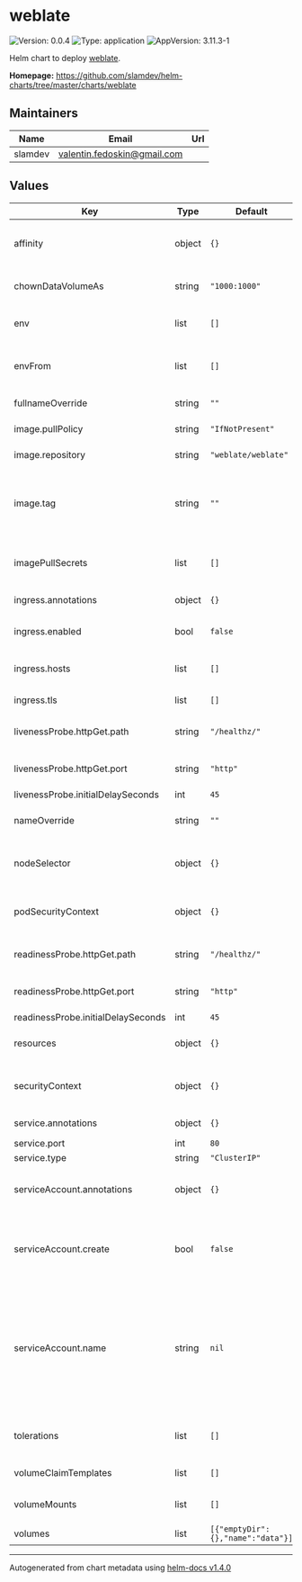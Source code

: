 # weblate

![Version: 0.0.4](https://img.shields.io/badge/Version-0.0.4-informational?style=flat-square) ![Type: application](https://img.shields.io/badge/Type-application-informational?style=flat-square) ![AppVersion: 3.11.3-1](https://img.shields.io/badge/AppVersion-3.11.3--1-informational?style=flat-square)

Helm chart to deploy [weblate](https://hub.docker.com/r/weblate/weblate/).

**Homepage:** <https://github.com/slamdev/helm-charts/tree/master/charts/weblate>

## Maintainers

| Name | Email | Url |
| ---- | ------ | --- |
| slamdev | valentin.fedoskin@gmail.com |  |

## Values

| Key | Type | Default | Description |
|-----|------|---------|-------------|
| affinity | object | `{}` | affinity for scheduler pod assignment |
| chownDataVolumeAs | string | `"1000:1000"` | specifies an owner of data volume |
| env | list | `[]` | environment variables for the container |
| envFrom | list | `[]` | environment variable sources for the container |
| fullnameOverride | string | `""` | full name of the chart. |
| image.pullPolicy | string | `"IfNotPresent"` | image pull policy |
| image.repository | string | `"weblate/weblate"` | image repository |
| image.tag | string | `""` | image tag (chart's appVersion value will be used if not set) |
| imagePullSecrets | list | `[]` | image pull secret for private images |
| ingress.annotations | object | `{}` | ingress annotations |
| ingress.enabled | bool | `false` | enables Ingress for weblate |
| ingress.hosts | list | `[]` | ingress accepted hostnames |
| ingress.tls | list | `[]` | ingress TLS configuration |
| livenessProbe.httpGet.path | string | `"/healthz/"` | path for liveness probe |
| livenessProbe.httpGet.port | string | `"http"` | port for liveness probe |
| livenessProbe.initialDelaySeconds | int | `45` |  |
| nameOverride | string | `""` | override name of the chart |
| nodeSelector | object | `{}` | node for scheduler pod assignment |
| podSecurityContext | object | `{}` | specifies security settings for a pod |
| readinessProbe.httpGet.path | string | `"/healthz/"` | path for readiness probe |
| readinessProbe.httpGet.port | string | `"http"` | port for readiness probe |
| readinessProbe.initialDelaySeconds | int | `45` |  |
| resources | object | `{}` | custom resource configuration |
| securityContext | object | `{}` | specifies security settings for a container |
| service.annotations | object | `{}` | service annotations |
| service.port | int | `80` | service port |
| service.type | string | `"ClusterIP"` | service type |
| serviceAccount.annotations | object | `{}` | annotations to add to the service account |
| serviceAccount.create | bool | `false` | specifies whether a service account should be created |
| serviceAccount.name | string | `nil` | the name of the service account to use; if not set and create is true, a name is generated using the fullname template |
| tolerations | list | `[]` | tolerations for scheduler pod assignment |
| volumeClaimTemplates | list | `[]` | volume claim templates |
| volumeMounts | list | `[]` | additional volume mounts |
| volumes | list | `[{"emptyDir":{},"name":"data"}]` | volumes |

----------------------------------------------
Autogenerated from chart metadata using [helm-docs v1.4.0](https://github.com/norwoodj/helm-docs/releases/v1.4.0)
